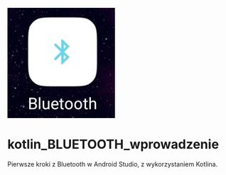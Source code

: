 ![ikona](https://github.com/AnnaShino/kotlin_BLUETOOTH_wprowadzenie/blob/main/ikona.jpg)
# kotlin_BLUETOOTH_wprowadzenie
Pierwsze kroki z Bluetooth w Android Studio, z wykorzystaniem Kotlina.

